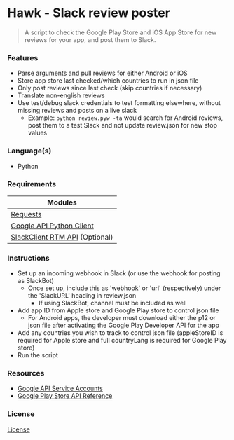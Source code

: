 # Hawk - Slack review poster
> A script to check the Google Play Store and iOS App Store for new reviews for your app, and post them to Slack.

### Features

- Parse arguments and pull reviews for either Android or iOS
- Store app store last checked/which countries to run in json file
- Only post reviews since last check (skip countries if necessary)
- Translate non-english reviews
- Use test/debug slack credentials to test formatting elsewhere, without missing reviews and posts on a live slack
  - Example: `python review.pyw -ta` would search for Android reviews, post them to a test Slack and not update review.json for new stop values

### Language(s)

- Python

### Requirements

| Modules
| ------------------------------------------------------------------------------------------------------
| [Requests](https://pypi.python.org/pypi/requests)
| [Google API Python Client](https://developers.google.com/api-client-library/python/start/installation)
| [SlackClient RTM API](https://pypi.python.org/pypi/slackclient) (Optional)

### Instructions

- Set up an incoming webhook in Slack (or use the webhook for posting as SlackBot)
  - Once set up, include this as 'webhook' or 'url' (respectively) under the 'SlackURL' heading in review.json
    - If using SlackBot, channel must be included as well
- Add app ID from Apple store and Google Play store to control json file
  - For Android apps, the developer must download either the p12 or json file after activating the Google Play Developer API for the app
- Add any countries you wish to track to control json file (appleStoreID is required for Apple store and full countryLang is required for Google Play store)
- Run the script

### Resources

- [Google API Service Accounts](https://developers.google.com/api-client-library/python/auth/service-accounts)
- [Google Play Store API Reference](https://developers.google.com/android-publisher/api-ref/reviews/list)

### License
[License](LICENSE.txt)
